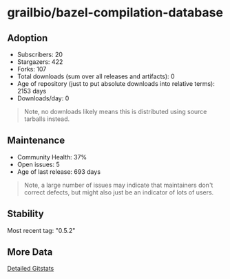 # grailbio/bazel-compilation-database

## Adoption

- Subscribers: 20
- Stargazers: 422
- Forks: 107
- Total downloads (sum over all releases and artifacts): 0
- Age of repository (just to put absolute downloads into relative terms): 2153 days
- Downloads/day: 0

> Note, no downloads likely means this is distributed using source tarballs instead.

## Maintenance

- Community Health: 37%
- Open issues: 5
- Age of last release: 693 days

> Note, a large number of issues may indicate that maintainers don't correct defects, but might also
> just be an indicator of lots of users.

## Stability

Most recent tag: "0.5.2"

## More Data

[Detailed Gitstats](/bazel-catalog/gitstats/grailbio/bazel-compilation-database)


